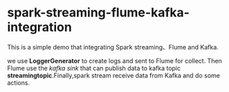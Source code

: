 # spark-streaming-flume-kafka-integration

This is a simple demo that integrating Spark streaming、Flume and Kafka.    

we use **LoggerGenerator** to create logs and sent to Flume for collect. Then Flume use the *kafka sink* that can publish data to 
kafka topic **streamingtopic**.Finally,spark stream receive data from Kafka and do some actions.

